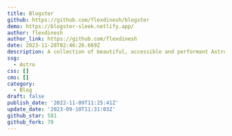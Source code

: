 ```yaml
---
title: Blogster
github: https://github.com/flexdinesh/blogster
demo: https://blogster-sleek.netlify.app/
author: flexdinesh
author_link: https://github.com/flexdinesh
date: 2023-11-28T02:46:26.669Z
description: A collection of beautiful, accessible and performant Astro blog templates.
ssg:
  - Astro
css: []
cms: []
category:
  - Blog
draft: false
publish_date: '2022-11-09T11:25:41Z'
update_date: '2023-09-10T11:31:03Z'
github_star: 581
github_fork: 70
---
```

